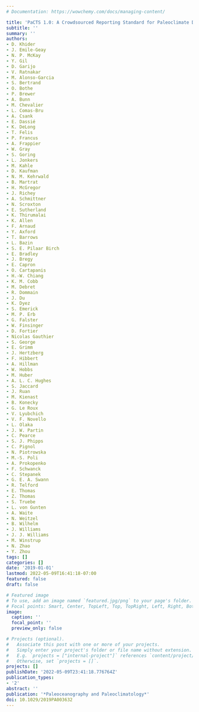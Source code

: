 ```yaml
---
# Documentation: https://wowchemy.com/docs/managing-content/

title: 'PaCTS 1.0: A Crowdsourced Reporting Standard for Paleoclimate Data'
subtitle: ''
summary: ''
authors:
- D. Khider
- J. Emile-Geay
- N. P. McKay
- Y. Gil
- D. Garijo
- V. Ratnakar
- M. Alonso-Garcia
- S. Bertrand
- O. Bothe
- P. Brewer
- A. Bunn
- M. Chevalier
- L. Comas-Bru
- A. Csank
- E. Dassié
- K. DeLong
- T. Felis
- P. Francus
- A. Frappier
- W. Gray
- S. Goring
- L. Jonkers
- M. Kahle
- D. Kaufman
- N. M. Kehrwald
- B. Martrat
- H. McGregor
- J. Richey
- A. Schmittner
- N. Scroxton
- E. Sutherland
- K. Thirumalai
- K. Allen
- F. Arnaud
- Y. Axford
- T. Barrows
- L. Bazin
- S. E. Pilaar Birch
- E. Bradley
- J. Bregy
- E. Capron
- O. Cartapanis
- H.-W. Chiang
- K. M. Cobb
- M. Debret
- R. Dommain
- J. Du
- K. Dyez
- S. Emerick
- M. P. Erb
- G. Falster
- W. Finsinger
- D. Fortier
- Nicolas Gauthier
- S. George
- E. Grimm
- J. Hertzberg
- F. Hibbert
- A. Hillman
- W. Hobbs
- M. Huber
- A. L. C. Hughes
- S. Jaccard
- J. Ruan
- M. Kienast
- B. Konecky
- G. Le Roux
- V. Lyubchich
- V. F. Novello
- L. Olaka
- J. W. Partin
- C. Pearce
- S. J. Phipps
- C. Pignol
- N. Piotrowska
- M.-S. Poli
- A. Prokopenko
- F. Schwanck
- C. Stepanek
- G. E. A. Swann
- R. Telford
- E. Thomas
- Z. Thomas
- S. Truebe
- L. von Gunten
- A. Waite
- N. Weitzel
- B. Wilhelm
- J. Williams
- J. J. Williams
- M. Winstrup
- N. Zhao
- Y. Zhou
tags: []
categories: []
date: '2019-01-01'
lastmod: 2022-05-09T16:41:18-07:00
featured: false
draft: false

# Featured image
# To use, add an image named `featured.jpg/png` to your page's folder.
# Focal points: Smart, Center, TopLeft, Top, TopRight, Left, Right, BottomLeft, Bottom, BottomRight.
image:
  caption: ''
  focal_point: ''
  preview_only: false

# Projects (optional).
#   Associate this post with one or more of your projects.
#   Simply enter your project's folder or file name without extension.
#   E.g. `projects = ["internal-project"]` references `content/project/deep-learning/index.md`.
#   Otherwise, set `projects = []`.
projects: []
publishDate: '2022-05-09T23:41:18.776764Z'
publication_types:
- '2'
abstract: ''
publication: '*Paleoceanography and Paleoclimatology*'
doi: 10.1029/2019PA003632
---
```


